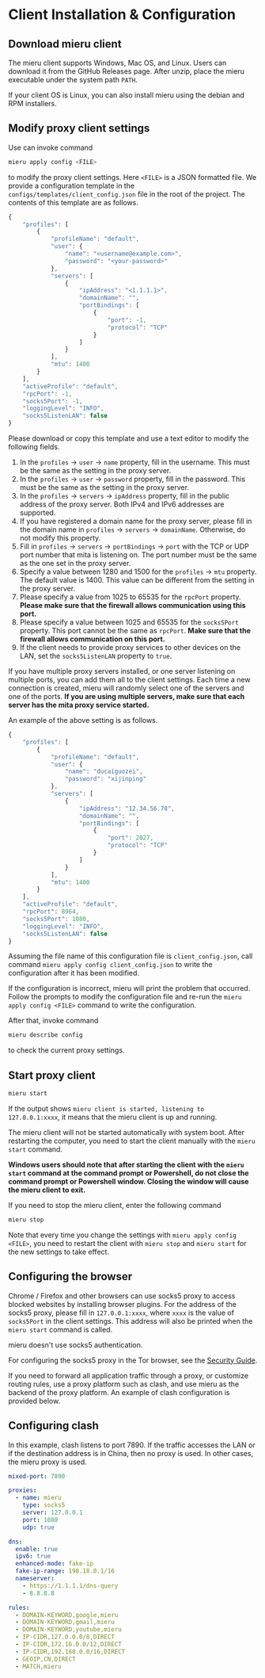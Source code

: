 # Client Installation & Configuration

## Download mieru client

The mieru client supports Windows, Mac OS, and Linux. Users can download it from the GitHub Releases page. After unzip, place the mieru executable under the system path `PATH`.

If your client OS is Linux, you can also install mieru using the debian and RPM installers.

## Modify proxy client settings

Use can invoke command

```sh
mieru apply config <FILE>
```

to modify the proxy client settings. Here `<FILE>` is a JSON formatted file. We provide a configuration template in the `configs/templates/client_config.json` file in the root of the project. The contents of this template are as follows.

```js
{
    "profiles": [
        {
            "profileName": "default",
            "user": {
                "name": "<username@example.com>",
                "password": "<your-password>"
            },
            "servers": [
                {
                    "ipAddress": "<1.1.1.1>",
                    "domainName": "",
                    "portBindings": [
                        {
                            "port": -1,
                            "protocol": "TCP"
                        }
                    ]
                }
            ],
            "mtu": 1400
        }
    ],
    "activeProfile": "default",
    "rpcPort": -1,
    "socks5Port": -1,
    "loggingLevel": "INFO",
    "socks5ListenLAN": false
}
```

Please download or copy this template and use a text editor to modify the following fields.

1. In the `profiles` -> `user` -> `name` property, fill in the username. This must be the same as the setting in the proxy server.
2. In the `profiles` -> `user` -> `password` property, fill in the password. This must be the same as the setting in the proxy server.
3. In the `profiles` -> `servers` -> `ipAddress` property, fill in the public address of the proxy server. Both IPv4 and IPv6 addresses are supported.
4. If you have registered a domain name for the proxy server, please fill in the domain name in `profiles` -> `servers` -> `domainName`. Otherwise, do not modify this property.
5. Fill in `profiles` -> `servers` -> `portBindings` -> `port` with the TCP or UDP port number that mita is listening on. The port number must be the same as the one set in the proxy server.
6. Specify a value between 1280 and 1500 for the `profiles` -> `mtu` property. The default value is 1400. This value can be different from the setting in the proxy server.
7. Please specify a value from 1025 to 65535 for the `rpcPort` property. **Please make sure that the firewall allows communication using this port.**
8. Please specify a value between 1025 and 65535 for the `socks5Port` property. This port cannot be the same as `rpcPort`. **Make sure that the firewall allows communication on this port.**
9. If the client needs to provide proxy services to other devices on the LAN, set the `socks5ListenLAN` property to `true`.

If you have multiple proxy servers installed, or one server listening on multiple ports, you can add them all to the client settings. Each time a new connection is created, mieru will randomly select one of the servers and one of the ports. **If you are using multiple servers, make sure that each server has the mita proxy service started.**

An example of the above setting is as follows.

```js
{
    "profiles": [
        {
            "profileName": "default",
            "user": {
                "name": "ducaiguozei",
                "password": "xijinping"
            },
            "servers": [
                {
                    "ipAddress": "12.34.56.78",
                    "domainName": "",
                    "portBindings": [
                        {
                            "port": 2027,
                            "protocol": "TCP"
                        }
                    ]
                }
            ],
            "mtu": 1400
        }
    ],
    "activeProfile": "default",
    "rpcPort": 8964,
    "socks5Port": 1080,
    "loggingLevel": "INFO",
    "socks5ListenLAN": false
}
```

Assuming the file name of this configuration file is `client_config.json`, call command `mieru apply config client_config.json` to write the configuration after it has been modified.

If the configuration is incorrect, mieru will print the problem that occurred. Follow the prompts to modify the configuration file and re-run the `mieru apply config <FILE>` command to write the configuration.

After that, invoke command

```sh
mieru describe config
```

to check the current proxy settings.

## Start proxy client

```sh
mieru start
```

If the output shows `mieru client is started, listening to 127.0.0.1:xxxx`, it means that the mieru client is up and running.

The mieru client will not be started automatically with system boot. After restarting the computer, you need to start the client manually with the `mieru start` command.

**Windows users should note that after starting the client with the `mieru start` command at the command prompt or Powershell, do not close the command prompt or Powershell window. Closing the window will cause the mieru client to exit.**

If you need to stop the mieru client, enter the following command

```sh
mieru stop
```

Note that every time you change the settings with `mieru apply config <FILE>`, you need to restart the client with `mieru stop` and `mieru start` for the new settings to take effect.

## Configuring the browser

Chrome / Firefox and other browsers can use socks5 proxy to access blocked websites by installing browser plugins. For the address of the socks5 proxy, please fill in `127.0.0.1:xxxx`, where `xxxx` is the value of `socks5Port` in the client settings. This address will also be printed when the `mieru start` command is called.

mieru doesn't use socks5 authentication.

For configuring the socks5 proxy in the Tor browser, see the [Security Guide](https://github.com/enfein/mieru/blob/main/docs/security.md).

If you need to forward all application traffic through a proxy, or customize routing rules, use a proxy platform such as clash, and use mieru as the backend of the proxy platform. An example of clash configuration is provided below.

## Configuring clash

In this example, clash listens to port 7890. If the traffic accesses the LAN or if the destination address is in China, then no proxy is used. In other cases, the mieru proxy is used.

```yaml
mixed-port: 7890

proxies:
  - name: mieru
    type: socks5
    server: 127.0.0.1
    port: 1080
    udp: true

dns:
  enable: true
  ipv6: true
  enhanced-mode: fake-ip
  fake-ip-range: 198.18.0.1/16
  nameserver:
    - https://1.1.1.1/dns-query
    - 8.8.8.8

rules:
  - DOMAIN-KEYWORD,google,mieru
  - DOMAIN-KEYWORD,gmail,mieru
  - DOMAIN-KEYWORD,youtube,mieru
  - IP-CIDR,127.0.0.0/8,DIRECT
  - IP-CIDR,172.16.0.0/12,DIRECT
  - IP-CIDR,192.168.0.0/16,DIRECT
  - GEOIP,CN,DIRECT
  - MATCH,mieru
```
